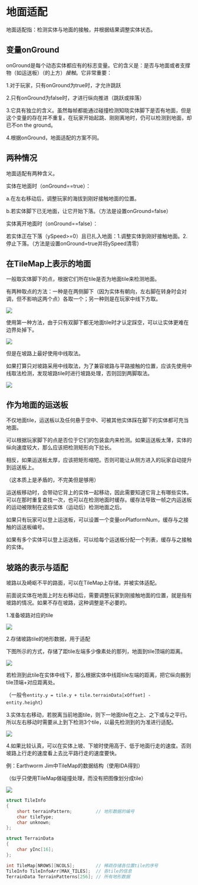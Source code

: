 # 地面适配

地面适配指：检测实体与地面的接触，并根据结果调整实体状态。

## 变量onGround

onGround是每个动态实体都应有的标志变量。它的含义是：是否与地面或者支撑物（如运送板）（的上方）*接触*。它非常重要：

1.对于玩家，只有onGround为true时，才允许跳跃

2.只有onGround为false时，才进行纵向推进（跳跃或摔落）

3.它具有独立的含义。虽然每帧都能通过碰撞检测知晓实体脚下是否有地面，但是这个变量的存在并不重复。在玩家开始起跳、刚刚离地时，仍可以检测到地面，却已不on the ground。

4.根据onGround，地面适配的方案不同。

## 两种情况

地面适配有两种含义。

实体在地面时（onGround==true）：

a.在左右移动后，调整玩家的海拔到刚好接触地面的位置。

b.若实体脚下已无地面，让它开始下落。（方法是设置onGround=false）

实体离开地面时（onGround==false）：

若实体正在下落（ySpeed>=0）且已扎入地面：1.调整实体到刚好接触地面。2.停止下落。（方法是设置onGround=true并将ySpeed清零）

## 在TileMap上表示的地面

一般取实体脚下的点，根据它们所在tile是否为地面tile来检测地面。

有两种取点的方法：一种是在两侧脚下（因为实体有朝向，左右脚在转身时会对调，但不影响这两个点）各取一个；另一种则是在玩家中线下方取。

![](images/dblsngfoot.png)

使用第一种方法，由于只有双脚下都无地面tile时才认定踩空，可以让实体更难在边界处掉下。

![](images/groundside.gif)

但是在坡路上最好使用中线取法。

如果打算只对坡路采用中线取法，为了兼容坡路与平路接触的位置，应该先使用中线取法检测，发现坡路tile时进行坡路处理，否则回到两脚取法。

![](images/moveonslope.png)

## 作为地面的运送板

不仅地面tile，运送板以及任何悬于空中、可被其他实体踩在脚下的实体都可充当地面。

可以根据玩家脚下的点是否位于它们的包装盒内来检测。如果运送板太薄，实体的纵向速度较大，那么应该把检测矩形向下拉长。

相反，如果运送板太厚，应该把矩形缩短。否则可能让从侧方进入的玩家自动提升到运送板上。

（这本质上是矛盾的，不完美但是够用）

运送板移动时，会带动它背上的实体一起移动，因此需要知道它背上有哪些实体。可以在那时重复查找一次，也可以在检测地面时缓存。缓存法导致一帧之内运送板的运动被限制在这些实体（运动后）检测地面之后。

如果只有玩家可以登上运送板，可以设置一个变量onPlatformNum，缓存与之接触的运送板编号。

如果有多个实体可以登上运送板，可以给每个运送板分配一个列表，缓存与之接触的实体。

## 坡路的表示与适配

坡路以及崎岖不平的路面，可以在TileMap上存储，并被实体适配。

前面说实体在地面上时左右移动后，需要调整玩家到刚接触地面的位置，就是指有坡路的情况。如果不存在坡路，这种调整是不必要的。

1.准备坡路对应的tile

![](images/slopetile.png)

2.存储坡路tile的地形数据，用于适配

下图所示的方式，存储了距tile左端多少像素处的那列，地面到tile顶端的距离。

![](images/terraindata.png)

若检测到此tile在实体中线下，那么根据实体中线距tile左端的距离，把它纵向搬到tile顶端+对应距离处。

（一般令<code>entity.y = tile.y + tile.terrainData[xOffset] - entity.height</code>）

3.实体左右移动，若脱离当前地面tile，则下一地面tile在之上、之下或与之平行。所以左右移动时需要从上到下检测3个tile，以最先检测到的为准进行适配。

![](images/threedirtest.png)

4.如果比较认真，可以在实体上坡、下坡时使用高于、低于地面行走的速度。否则坡路上行走的速度看上去比平路行走的速度要快。

例：Earthworm Jim中TileMap的数据结构（使用IDA得到）

（似乎只使用TileMap做碰撞处理，而没有把图像划分成tile）

![](images/ej.png)

```cpp
struct TileInfo
{
	short terrainPattern;         // 地形数据的编号
	char tileType;
	char unknown;
};

struct TerrainData
{
	char yInc[16];
};

int TileMap[NROWS][NCOLS];        // 稀疏存储各位置tile的序号
TileInfo TileInfoArr[MAX_TILES];  // 各tile的信息
TerrainData TerrainPatterns[256]; // 所有地形数据
```
